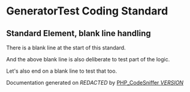 # GeneratorTest Coding Standard

## Standard Element, blank line handling

There is a blank line at the start of this standard.

And the above blank line is also deliberate to test part of the logic.

Let&#039;s also end on a blank line to test that too.

Documentation generated on *REDACTED* by [PHP_CodeSniffer *VERSION*](https://github.com/PHPCSStandards/PHP_CodeSniffer)
